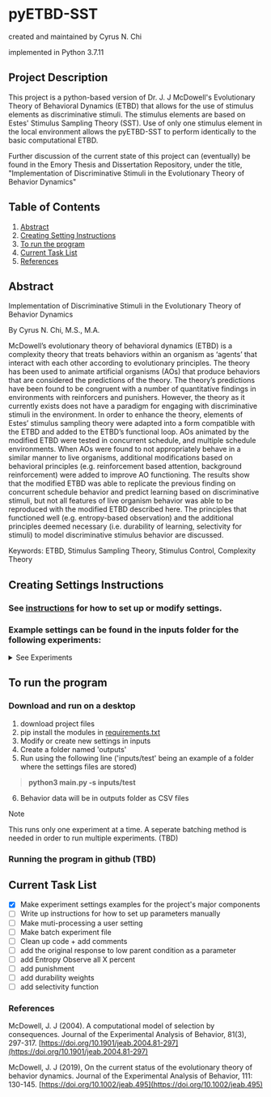 # pyETBD-SST
created and maintained by Cyrus N. Chi

implemented in Python 3.7.11 

## Project Description
This project is a python-based version of Dr. J. J McDowell's Evolutionary Theory of Behavioral Dynamics (ETBD) that allows for the use of stimulus elements as discriminative stimuli. The stimulus elements are based on Estes' Stimulus Sampling Theory (SST). Use of only one stimulus element in the local environment allows the pyETBD-SST to perform identically to the basic computational ETBD.

Further discussion of the current state of this project can (eventually) be found in the Emory Thesis and Dissertation Repository, under the title, "Implementation of Discriminative Stimuli in the Evolutionary Theory of Behavior Dynamics"

## Table of Contents

1. [Abstract](https://github.com/CyrusChi/pyETBD-SST/edit/main/README.md#abstract)
2. [Creating Setting Instructions](https://github.com/CyrusChi/pyETBD-SST/edit/main/README.md#creating-settings-instructions) 
3. [To run the program](https://github.com/CyrusChi/pyETBD-SST/edit/main/README.md#to-run-the-program)
4. [Current Task List](https://github.com/CyrusChi/pyETBD-SST/edit/main/README.md#current-task-list)
5. [References](https://github.com/CyrusChi/pyETBD-SST/edit/main/README.md#references)

## Abstract

Implementation of Discriminative Stimuli in the Evolutionary Theory of Behavior Dynamics

By Cyrus N. Chi, M.S., M.A.

McDowell’s evolutionary theory of behavioral dynamics (ETBD) is a complexity theory that treats behaviors within an organism as ‘agents’ that interact with each other according to evolutionary principles. The theory has been used to animate artificial organisms (AOs) that produce behaviors that are considered the predictions of the theory. The theory’s predictions have been found to be congruent with a number of quantitative findings in environments with reinforcers and punishers. However, the theory as it currently exists does not have a paradigm for engaging with discriminative stimuli in the environment. In order to enhance the theory, elements of Estes’ stimulus sampling theory were adapted into a form compatible with the ETBD and added to the ETBD’s functional loop. AOs animated by the modified ETBD were tested in concurrent schedule, and multiple schedule environments. When AOs were found to not appropriately behave in a similar manner to live organisms, additional modifications based on behavioral principles (e.g. reinforcement based attention, background reinforcement) were added to improve AO functioning. The results show that the modified ETBD was able to replicate the previous finding on concurrent schedule behavior and predict learning based on discriminative stimuli, but not all features of live organism behavior was able to be reproduced with the modified ETBD described here. The principles that functioned well (e.g. entropy-based observation) and the additional principles deemed necessary (i.e. durability of learning, selectivity for stimuli) to model discriminative stimulus behavior are discussed.

Keywords: ETBD, Stimulus Sampling Theory, Stimulus Control, Complexity Theory

## Creating Settings Instructions

### See [instructions](settings_instructions.md) for how to set up or modify settings.


### Example settings can be found in the inputs folder for the following experiments:

<details>
<summary>See Experiments</summary>
<br/>

1. RI RI Concurrent Schedules based on McDowell et al., 2008 
    
    with only neutral one stimulus element
    >Folder: concurrent_se1_2008_rep

2. RI RI Concurrent Schedules based on McDowell et al., 2008 

    with neutral 10 stimulus elements, 2% entropy-based observation, and 200 behavior population
    >Folder: concurrent_se10_en02

3. Multiple schedules with alternating RI 70 and Extinction, 
    
    with 5 red, 5 green, and 5 wall (i.e. neutral) stimuli, background reinforcement uses a RI 20, with 200 background targets
    >Folder: mult_sched_se_r5g5w5_bk_ri20

4. Multiple schedules with alternating RI 70 and Extinction, 

    with 10 red, 10 green, and 0 wall (i.e. neutral) stimuli, background reinforcement uses a RI 20, with 200 background targets
    >Folder: mult_sched_se_r10g10w0_bk_ri20

5. Stimulus Gradient Experiments based on Guttman and Kalish 1956, 

    with 5 red, 5 green, and 5 wall (i.e. neutral) stimuli, background reinforcement uses a RI 10, population mutation rate of 100
    >Folder: stim_gradient_x_wall_x_bkgd_ri10_rm05_mmr100

6. Stimulus Gradient Experiments based on Guttman and Kalish 1956, 
    
    with 10 red, 10 green, and 0 wall (i.e. neutral) stimuli, no background reinforcement, population mutation rate of 100
    >Folder: stim_gradient_y_wall_y_bkgd_ri10_rm05_mmr100

</details>

## To run the program

### Download and run on a desktop
1. download project files
2. pip install the modules in [requirements.txt](requirements.txt)
3. Modify or create new settings in inputs
4. Create a folder named 'outputs'
5. Run using the following line ('inputs/test' being an example of a folder where the settings files are stored)
> **python3 main.py -s inputs/test**
6. Behavior data will be in outputs folder as CSV files

> [!NOTE]
> This runs only one experiment at a time. A seperate batching method is needed in order to run multiple experiments. (TBD)

### Running the program in github (TBD)


## Current Task List
- [x] Make experiment settings examples for the project's major components
- [ ] Write up instructions for how to set up parameters manually
- [ ] Make muti-processing a user setting
- [ ] Make batch experiment file
- [ ] Clean up code + add comments
- [ ] add the original response to low parent condition as a parameter
- [ ] add Entropy Observe all X percent
- [ ] add punishment
- [ ] add durability weights
- [ ] add selectivity function

### References

McDowell, J. J (2004). A computational model of selection by consequences. Journal of the Experimental Analysis of Behavior, 81(3), 297-317. [https://doi.org/10.1901/jeab.2004.81-297](https://doi.org/10.1901/jeab.2004.81-297)

McDowell, J. J (2019), On the current status of the evolutionary theory of behavior dynamics. Journal of the Experimental Analysis of Behavior, 111: 130-145. [https://doi.org/10.1002/jeab.495](https://doi.org/10.1002/jeab.495)
 

